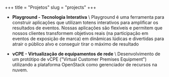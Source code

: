 +++
title = "Projetos"
slug = "projects"
+++

- **Playground - Tecnologia Interativa** \\
  Playground é uma ferramenta para construir aplicações que utilizam totens interativos para amplificar os resultados de eventos. Nossas aplicações são flexíveis e permitem que nossos clientes transformem objetivos reais (na participação em eventos de exposição de marca) em dinâmicas lúdicas e divertidas para atrair o público alvo e conseguir tirar o máximo de resultado

- **vCPE - Virtualização de equipamentos de rede** \\
  Desenvolvimento de um protótipo de vCPE ("Virtual Customer Premises Equipment") utilizando a plataforma OpenStack como gerenciador de recursos na nuvem.

